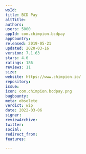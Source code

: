 ```yaml
---
wsId: 
title: BCD Pay
altTitle: 
authors: 
users: 5000
appId: com.chimpion.bcdpay
appCountry: 
released: 2019-05-21
updated: 2020-03-16
version: 7.1.63
stars: 4.6
ratings: 186
reviews: 11
size: 
website: https://www.chimpion.io/
repository: 
issue: 
icon: com.chimpion.bcdpay.png
bugbounty: 
meta: obsolete
verdict: wip
date: 2022-03-06
signer: 
reviewArchive: 
twitter: 
social: 
redirect_from: 
features: 

---
```


